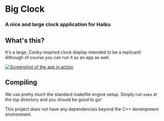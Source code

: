 # Big Clock
### A nice and large clock application for Haiku

## What's this?

It's a large, Conky-inspired clock display intended to be a replicant! Although of course you can run it as an app as well.

[![Screenshot of the app in action](https://discuss.haiku-os.org/uploads/default/original/2X/8/81c3d7ff1dbede049c24c260ba0ebea6e448b217.png "Click to play video")](https://cdn.discordapp.com/attachments/415847550495490058/656865134731591725/2019-12-18_21-24-36.mp4)

## Compiling

We use pretty much the standard makefile engine setup. Simply run `make` at the top directory and you should be good to go!

This project does not have any dependencies beyond the C++ development environment.
